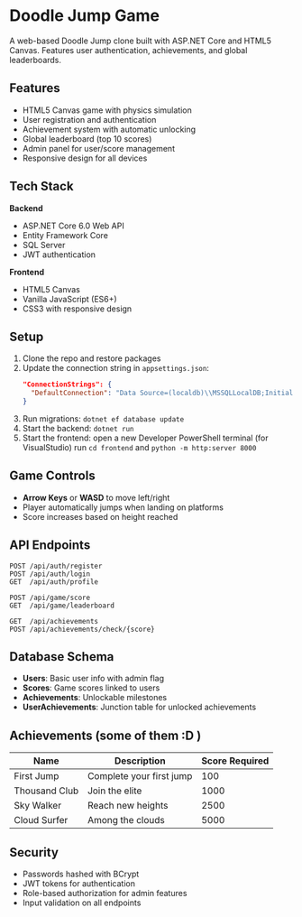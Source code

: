 # Doodle Jump Game

A web-based Doodle Jump clone built with ASP.NET Core and HTML5 Canvas. Features user authentication, achievements, and global leaderboards.

## Features

- HTML5 Canvas game with physics simulation
- User registration and authentication 
- Achievement system with automatic unlocking
- Global leaderboard (top 10 scores)
- Admin panel for user/score management
- Responsive design for all devices

## Tech Stack

**Backend**
- ASP.NET Core 6.0 Web API
- Entity Framework Core
- SQL Server
- JWT authentication

**Frontend** 
- HTML5 Canvas
- Vanilla JavaScript (ES6+)
- CSS3 with responsive design

## Setup

1. Clone the repo and restore packages
2. Update the connection string in `appsettings.json`:
   ```json
   "ConnectionStrings": {
     "DefaultConnection": "Data Source=(localdb)\\MSSQLLocalDB;Initial Catalog=DoodleJumpGame;Integrated Security=True"
   }
   ```
3. Run migrations: `dotnet ef database update`
4. Start the backend: `dotnet run`
5. Start the frontend: open a new Developer PowerShell terminal (for VisualStudio)
                       run `cd frontend`
                       and `python -m http:server 8000`

## Game Controls

- **Arrow Keys** or **WASD** to move left/right
- Player automatically jumps when landing on platforms
- Score increases based on height reached

## API Endpoints

```
POST /api/auth/register
POST /api/auth/login
GET  /api/auth/profile

POST /api/game/score
GET  /api/game/leaderboard

GET  /api/achievements
POST /api/achievements/check/{score}
```

## Database Schema

- **Users**: Basic user info with admin flag
- **Scores**: Game scores linked to users
- **Achievements**: Unlockable milestones
- **UserAchievements**: Junction table for unlocked achievements

## Achievements  (some of them :D )
| Name | Description | Score Required |
|------|-------------|----------------|
| First Jump | Complete your first jump | 100 |
| Thousand Club | Join the elite | 1000 |
| Sky Walker | Reach new heights | 2500 |
| Cloud Surfer | Among the clouds | 5000 |

## Security

- Passwords hashed with BCrypt
- JWT tokens for authentication
- Role-based authorization for admin features
- Input validation on all endpoints
